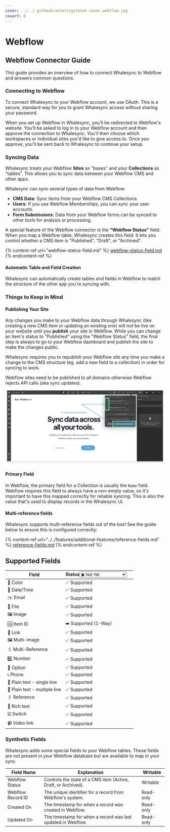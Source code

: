 ```yaml
---
cover: ../../.gitbook/assets/gitbook-cover_webflow.jpg
coverY: 0
---
```


# Webflow

## Webflow Connector Guide

This guide provides an overview of how to connect Whalesync to Webflow and answers common questions.

### Connecting to Webflow

To connect Whalesync to your Webflow account, we use OAuth. This is a secure, standard way for you to grant Whalesync access without sharing your password.

When you set up Webflow in Whalesync, you'll be redirected to Webflow's website. You'll be asked to log in to your Webflow account and then approve the connection to Whalesync. You'll then choose which workspaces or individual sites you'd like to give access to. Once you approve, you'll be sent back to Whalesync to continue your setup.

### Syncing Data

Whalesync treats your Webflow **Sites** as "bases" and your **Collections** as "tables". This allows you to sync data between your Webflow CMS and other apps.

Whalesync can sync several types of data from Webflow:

* **CMS Data**: Sync items from your Webflow CMS Collections.
* **Users**: If you use Webflow Memberships, you can sync your user accounts.
* **Form Submissions**: Data from your Webflow forms can be synced to other tools for analysis or processing.

A special feature of the Webflow connector is the **"Webflow Status"** field. When you map a Webflow table, Whalesync creates this field. It lets you control whether a CMS item is "Published", "Draft", or "Archived".

{% content-ref url="webflow-status-field.md" %}
[webflow-status-field.md](webflow-status-field.md)
{% endcontent-ref %}

#### Automatic Table and Field Creation

Whalesync can automatically create tables and fields in Webflow to match the structure of the other app you're syncing with.

### Things to Keep in Mind

#### **Publishing Your Site**

Any changes you make to your Webflow data through Whalesync (like creating a new CMS item or updating an existing one) will not be live on your website until you **publish** your site in Webflow. While you can change an item's status to "Published" using the "Webflow Status" field, the final step is always to go to your Webflow dashboard and publish the site to make the changes public.

Whalesync requires you to republish your Webflow site any time you make a change to the CMS structure (eg. add a new field to a collection) in order for syncing to work.

Webflow sites need to be published to all domains otherwise Webflow rejects API calls (aka sync updates).

![](<../../.gitbook/assets/publish (3) (2).png>)

#### **Primary Field**

In Webflow, the primary field for a Collection is usually the `Name` field. Webflow requires this field to always have a non-empty value, so it's important to have this mapped correctly for reliable syncing. This is also the value that's used to display records in the Whalesync UI.

#### Multi-reference fields

Whalesync supports multi-reference fields out of the box! See the guide below to ensure this is configured correctly:&#x20;

{% content-ref url="../../features/additional-features/reference-fields.md" %}
[reference-fields.md](../../features/additional-features/reference-fields.md)
{% endcontent-ref %}

## Supported Fields

<table><thead><tr><th>Field</th><th>Status<select><option value="6c90dea3d4b34f409e73be79b7076c4a" label="✖️ Not Yet" color="blue"></option><option value="9e01356060cc4ea4988d69f72fe19d39" label="✅ Supported" color="blue"></option><option value="bd4357bee12749d0b80f7bc4a94ec3b5" label="➡️ Supported (1-Way)" color="blue"></option></select></th><th data-hidden></th></tr></thead><tbody><tr><td>🎨 Color</td><td><span data-option="9e01356060cc4ea4988d69f72fe19d39">✅ Supported</span></td><td></td></tr><tr><td>📅  Date/Time</td><td><span data-option="9e01356060cc4ea4988d69f72fe19d39">✅ Supported</span></td><td></td></tr><tr><td>✉️ Email</td><td><span data-option="9e01356060cc4ea4988d69f72fe19d39">✅ Supported</span></td><td></td></tr><tr><td>📂 File</td><td><span data-option="9e01356060cc4ea4988d69f72fe19d39">✅ Supported</span></td><td></td></tr><tr><td>🖼️ Image</td><td><span data-option="9e01356060cc4ea4988d69f72fe19d39">✅ Supported</span></td><td></td></tr><tr><td>🆔 Item ID</td><td><span data-option="bd4357bee12749d0b80f7bc4a94ec3b5">➡️ Supported (1-Way)</span></td><td></td></tr><tr><td>🔗 Link</td><td><span data-option="9e01356060cc4ea4988d69f72fe19d39">✅ Supported</span></td><td></td></tr><tr><td>🖼️ Multi-image</td><td><span data-option="9e01356060cc4ea4988d69f72fe19d39">✅ Supported</span></td><td></td></tr><tr><td>🖇️ Multi-Reference</td><td><span data-option="9e01356060cc4ea4988d69f72fe19d39">✅ Supported</span></td><td></td></tr><tr><td>#️⃣ Number</td><td><span data-option="9e01356060cc4ea4988d69f72fe19d39">✅ Supported</span></td><td></td></tr><tr><td>🔽 Option</td><td><span data-option="9e01356060cc4ea4988d69f72fe19d39">✅ Supported</span></td><td></td></tr><tr><td>📞 Phone</td><td><span data-option="9e01356060cc4ea4988d69f72fe19d39">✅ Supported</span></td><td></td></tr><tr><td>📝 Plain text - single line</td><td><span data-option="9e01356060cc4ea4988d69f72fe19d39">✅ Supported</span></td><td></td></tr><tr><td>📝 Plain text - multiple line</td><td><span data-option="9e01356060cc4ea4988d69f72fe19d39">✅ Supported</span></td><td></td></tr><tr><td>🖇️ Reference</td><td><span data-option="9e01356060cc4ea4988d69f72fe19d39">✅ Supported</span></td><td></td></tr><tr><td>📰 Rich text</td><td><span data-option="9e01356060cc4ea4988d69f72fe19d39">✅ Supported</span></td><td></td></tr><tr><td>☑️ Switch</td><td><span data-option="9e01356060cc4ea4988d69f72fe19d39">✅ Supported</span></td><td></td></tr><tr><td>📹 Video link</td><td><span data-option="9e01356060cc4ea4988d69f72fe19d39">✅ Supported</span></td><td></td></tr></tbody></table>

### Synthetic Fields

Whalesync adds some special fields to your Webflow tables. These fields are not present in your Webflow database but are available to map in your sync.

| Field Name        | Explanation                                                    | Writable  |
| ----------------- | -------------------------------------------------------------- | --------- |
| Webflow Status    | Controls the state of a CMS item (Active, Draft, or Archived). | Writable  |
| Webflow Record ID | The unique identifier for a record from Webflow's system.      | Read-only |
| Created On        | The timestamp for when a record was created in Webflow.        | Read-only |
| Updated On        | The timestamp for when a record was last updated in Webflow.   | Read-only |

###




